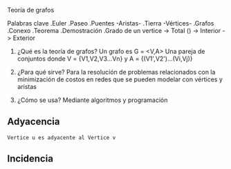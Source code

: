 Teoría de grafos

Palabras clave
.Euler
.Paseo
.Puentes -Aristas-
.Tierra -Vértices-
.Grafos
.Conexo
.Teorema
.Demostración
.Grado de un vertice
    -> Total    ()
    -> Interior
    -> Exterior

1. ¿Qué es la teoría de grafos?
    Un grafo es G = <V,A>
    Una pareja de conjuntos donde
    V = {V1,V2,V3...Vn} y A = {(V1',V2')...(Vi,Vj)}

2. ¿Para qué sirve?
    Para la resolución de problemas relacionados con la minimización de costos en redes que se pueden modelar con vértices y aristas

3. ¿Cómo se usa?
    Mediante algoritmos y programación

## Adyacencia
    Vertice u es adyacente al Vertice v
## Incidencia

####
